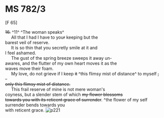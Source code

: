 # MS 782/3

[F 65]

~~16.~~ ^11^ ^The woman speaks^ \
&nbsp;&nbsp;&nbsp;&nbsp;&nbsp;All that I had I have to you~~r~~ keeping but the \
barest veil of reserve. \
&nbsp;&nbsp;&nbsp;&nbsp;&nbsp;It is so thin that you secretly smile at it and \
I feel ashamed. \
&nbsp;&nbsp;&nbsp;&nbsp;&nbsp;The gust of the spring breeze sweeps it away un- \
awares, and the flutter of my own heart moves it as the \
waves move their foam. \
&nbsp;&nbsp;&nbsp;&nbsp;&nbsp;My love, do not grieve if I keep ~~it~~ ^this flimsy mist of distance^ to myself ~~, -~~ \
~~only this flimsy mist of distance.~~ \
&nbsp;&nbsp;&nbsp;&nbsp;&nbsp;This frail reserve of mine is not mere woman's \
coyness, but a slender stem of which ~~my flower blossoms \
towards you with its reticent grace of surrender~~. 
^the flower of my self surrender bends towards you \
with reticent grace. 
![p221](MS782_3-221.jpg)

